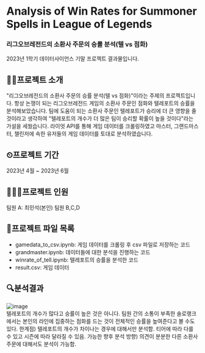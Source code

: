 # Analysis of Win Rates for Summoner Spells in League of Legends
### 리그오브레전드의 소환사 주문의 승률 분석(텔 vs 점화)
2023년 1학기 데이터사이언스 기말 프로젝트 결과물입니다. 

## 👨‍🏫프로젝트 소개
"리그오브레전드의 소환사 주문의 승률 분석(텔 vs 점화)"이라는 주제의 프로젝트입니다.
항상 논쟁이 되는 리그오브레전드 게임의 소환사 주문인 점화와 텔레포트의 승률을 분석해보았습니다.
팀에 도움이 되는 소환사 주문인 텔레포트가 승리에 더 큰 영향을 줄 것이라고 생각하여 "텔레포트의 개수가 더 많은 팀이 승리할 확률이 높을 것이다"라는 가설을 세웠습니다.
라이엇 API를 통해 게임 데이터를 크롤링하였고 마스터, 그랜드마스터, 챌린저에 속한 유저들의 게임 데이터를 토대로 분석하였습니다.


## ⏲프로젝트 기간
2023년 4월 ~ 2023년 6월

## 🧑‍🤝‍🧑프로젝트 인원
팀원 A: 최민석(본인)
팀원 B,C,D 

## 📜프로젝트 파일 목록
* gamedata_to_csv.ipynb: 게임 데이터를 크롤링 후 csv 파일로 저장하는 코드
* grandmaster.ipynb: 데이터들에 대한 분석을 진행하는 코드
* winrate_of_tell.ipynb: 텔레포트의 승률을 분석한 코드
* result.csv: 게임 데이터

## 🔍분석결과
![image](https://github.com/user-attachments/assets/f4b49a74-e245-403e-bb69-bb9925272597)<br>
텔레포트의 개수가 많다고 승률이 높은 것은 아니다. 팀원 간의 소통이 부족한 솔로랭크에서는 본인의 라인에 집중하는 점화를 드는 것이 전체적인 승률을 높여준다고 볼 수도 있다.
한계점) 텔레포트의 개수가 차이나는 경우에 대해서만 분석함. 티어에 따라 다를 수 있고 시즌에 따라 달라질 수 있음.
가능한 향후 분석 방향) 의견이 분분한 다른 소환사 주문에 대해서도 분석이 가능함.
